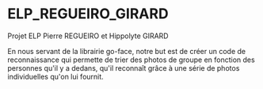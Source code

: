 # ELP_REGUEIRO_GIRARD
Projet ELP Pierre REGUEIRO et Hippolyte GIRARD

En nous servant de la librairie go-face, notre but est de créer un code de reconnaissance qui permette de trier des photos de groupe en fonction des personnes qu'il y a dedans, qu'il reconnaît grâce à une série de photos individuelles qu'on lui fournit. 
